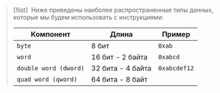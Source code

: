 > [!list]
>  Ниже приведены наиболее распространенные типы данных, которые мы будем использовать с инструкциями:
> 
> |Компонент|Длина|Пример|
> |---|---|---|
> |`byte`|8 бит|`0xab`|
> |`word`|16 бит - 2 байта|`0xabcd`|
> |`double word (dword)`|32 бита - 4 байта|`0xabcdef12`|
> |`quad word (qword)`|64 бита - 8 байт|


